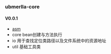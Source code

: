 ### ubmerlla-core

#### V0.0.1

* [asm](http://asm.ow2.org/)
* core bean创建与方法执行
* io 用于查找定位类路径以及文件系统中的资源地址
* util 基础工具类